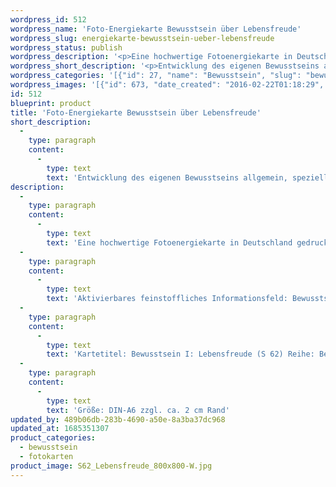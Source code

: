 ```yaml
---
wordpress_id: 512
wordpress_name: 'Foto-Energiekarte Bewusstsein über Lebensfreude'
wordpress_slug: energiekarte-bewusstsein-ueber-lebensfreude
wordpress_status: publish
wordpress_description: '<p>Eine hochwertige Fotoenergiekarte in Deutschland gedruckt und in Handarbeit laminiert.  Sie ist in Postkartengröße (DIN-A6) gut zu transportieren und kann auch auf den Körper aufgelegt werden.</p><p>Aktivierbares feinstoffliches Informationsfeld: Bewusstsein - Lebensfreudebewusstsein - Entwicklung - "Schwingungserhöhung" - Feinstofflichkeit erfahren: Entwicklung des eigenen Bewusstsein allgemein und für den Bereich der Lebensfreude speziell. Lebensfreude als Normalität begreifen und danach denken, fühlen und handeln. Die eigene Realität auf Basis von Lebensfreude gestalten. Das gesamte Potenzial eines Menschen zur Wahrnehmung und Steuerung feinstofflicher Energien erkunden und entfalten.</p><p>Kartetitel: Bewusstsein I: Lebensfreude (S 62) Reihe: Bewusstsein.</p><p>Größe: DIN-A6 zzgl. ca. 2 cm Rand<br />Andere Formate sind individuell für Sie innerhalb weniger Tage herstellbar. Bitte kontaktieren Sie uns hierfür unter <a href="mailto:info@elvedenverlag.de">info@elvedenverlag.de</a>.</p><p><a href="https://my.feenbaum.de/anwendung-energiebilder-foto-laminiert/">Anwendungshinweise</a></p>'
wordpress_short_description: '<p>Entwicklung des eigenen Bewusstseins allgemein, speziell für den Bereich der eigenen Lebensfreude</p>'
wordpress_categories: '[{"id": 27, "name": "Bewusstsein", "slug": "bewusstsein"}, {"id": 23, "name": "Fotokarten", "slug": "fotokarten"}]'
wordpress_images: '[{"id": 673, "date_created": "2016-02-22T01:18:29", "date_created_gmt": "2016-02-21T23:18:29", "date_modified": "2016-02-22T01:18:29", "date_modified_gmt": "2016-02-21T23:18:29", "src": "https://my.feenbaum.de/wp-content/uploads/2016/02/S62_Lebensfreude_800x800-W.jpg", "name": "S62_Lebensfreude_800x800-W", "alt": ""}]'
id: 512
blueprint: product
title: 'Foto-Energiekarte Bewusstsein über Lebensfreude'
short_description:
  -
    type: paragraph
    content:
      -
        type: text
        text: 'Entwicklung des eigenen Bewusstseins allgemein, speziell für den Bereich der eigenen Lebensfreude'
description:
  -
    type: paragraph
    content:
      -
        type: text
        text: 'Eine hochwertige Fotoenergiekarte in Deutschland gedruckt und in Handarbeit laminiert.  Sie ist in Postkartengröße (DIN-A6) gut zu transportieren und kann auch auf den Körper aufgelegt werden.'
  -
    type: paragraph
    content:
      -
        type: text
        text: 'Aktivierbares feinstoffliches Informationsfeld: Bewusstsein - Lebensfreudebewusstsein - Entwicklung - "Schwingungserhöhung" - Feinstofflichkeit erfahren: Entwicklung des eigenen Bewusstsein allgemein und für den Bereich der Lebensfreude speziell. Lebensfreude als Normalität begreifen und danach denken, fühlen und handeln. Die eigene Realität auf Basis von Lebensfreude gestalten. Das gesamte Potenzial eines Menschen zur Wahrnehmung und Steuerung feinstofflicher Energien erkunden und entfalten.'
  -
    type: paragraph
    content:
      -
        type: text
        text: 'Kartetitel: Bewusstsein I: Lebensfreude (S 62) Reihe: Bewusstsein.'
  -
    type: paragraph
    content:
      -
        type: text
        text: 'Größe: DIN-A6 zzgl. ca. 2 cm Rand'
updated_by: 489b06db-283b-4690-a50e-8a3ba37dc968
updated_at: 1685351307
product_categories:
  - bewusstsein
  - fotokarten
product_image: S62_Lebensfreude_800x800-W.jpg
---
```

